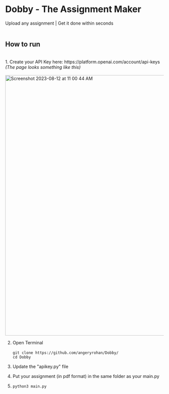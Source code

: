 # Dobby - The Assignment Maker
Upload any assignment | Get it done within seconds<br><br>

<h2>How to run</h2><br>
1. Create your API Key here: https://platform.openai.com/account/api-keys
   <br><i>(The page looks something like this) </i> <br><br>
   <img width="829" alt="Screenshot 2023-08-12 at 11 00 44 AM" src="https://github.com/angeryrohan/Dobby/assets/29266591/7b046e14-e94c-4c25-9daa-6edd61587961"> 
   
2. Open Terminal <br><br>
   ````git clone https://github.com/angeryrohan/Dobby/ ```` <br>
   ```cd Dobby```<br>
   
4. Update the "apikey.py" file <br>
5. Put your assignment (in pdf format) in the same folder as your main.py

6.  ```python3 main.py```
   
